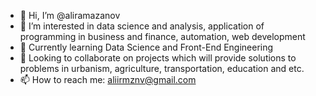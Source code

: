 - 👋 Hi, I’m @aliramazanov
- 👀 I’m interested in data science and analysis, application of programming in business and finance, automation, web development
- 🌱 Currently learning Data Science and Front-End Engineering
- 💞️ Looking to collaborate on projects which will provide solutions to problems in urbanism, agriculture, transportation, education and etc.
- 📫 How to reach me: aliirmznv@gmail.com
